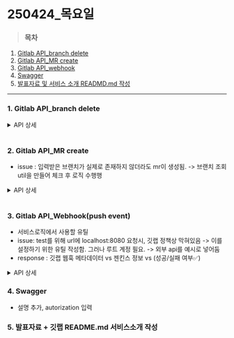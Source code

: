 # 250424_목요일
> ### 목차
1. [Gitlab API_branch delete](#1-gitlab-api_branch-delete)
2. [Gitlab API_MR create](#2-gitlab-api_mr-create)
3. [Gitlab API_webhook](#3-gitlab-api_webhookpush-event)
4. [Swagger](#4-swagger)
5. [발표자료 및 서비스 소개 READMD.md 작성](#5-발표자료--깃랩-readmemd-서비스소개-작성)
---
### 1. Gitlab API_branch delete

<details>
<summary>API 상세</summary>

```markdown
DELETE /api/gitlab/{projectId}/branches
params : projectId, branch명

<res>
{
  "success": true,
  "data": 삭제된 브랜치 이름
}

```

</details>
<br>

### 2. Gitlab API_MR create

- issue : 입력받은 브랜치가 실제로 존재하지 않더라도 mr이 생성됨. -> 브랜치 조회 util을 만들어 체크 후 로직 수행행

<details>
<summary>API 상세</summary>

```markdown
POST /api/gitlab/{projectId}/merge-requests
params : projectId, merge source 브랜치, merge target 브랜치, mr title, me description

<res>
{
  "success": true,
  "message": "string",
  "data": {
    "id": 0,
    "iid": 0,
    "project_id": 0,
    "title": "string",
    "description": "string",
    "state": "string",
    "source_branch": "string",
    "target_branch": "string",
    "web_url": "string",
    "created_at": "string"
  }
}

```

</details>

<br>

### 3. Gitlab API_Webhook(push event)
- 서비스로직에서 사용할 유틸
- issue: test를 위해 url에 localhost:8080 요청시, 깃랩 정책상 막혀있음
-> 이를 설정하기 위한 유틸 작성함. 그러나 루트 계정 필요.
-> 외부 api를 예시로 넣어둠
- response : 깃랩 웹훅 메타데이터 vs 젠킨스 정보 vs (성공/실패 여부✅)

<details>
<summary>API 상세</summary>

```markdown
POST /api/gitlab/projects/{projectId}/hooks
params : projectId, url(실행할 api), wildcard(이벤트 감지할 곳)

<res>
{
  "success": true,
  "message": "string",
  "data": {}
}

```

</details>

### 4. Swagger
- 설명 추가, autorization 입력

### 5. 발표자료 + 깃랩 README.md 서비스소개 작성
